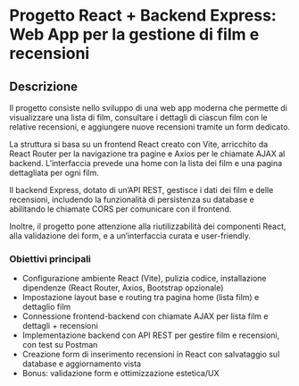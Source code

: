 # Progetto React + Backend Express: Web App per la gestione di film e recensioni

## Descrizione 

Il progetto consiste nello sviluppo di una web app moderna che permette di visualizzare una lista di film, consultare i dettagli di ciascun film con le relative recensioni, e aggiungere nuove recensioni tramite un form dedicato.

La struttura si basa su un frontend React creato con Vite, arricchito da React Router per la navigazione tra pagine e Axios per le chiamate AJAX al backend. L’interfaccia prevede una home con la lista dei film e una pagina dettagliata per ogni film.

Il backend Express, dotato di un’API REST, gestisce i dati dei film e delle recensioni, includendo la funzionalità di persistenza su database e abilitando le chiamate CORS per comunicare con il frontend.

Inoltre, il progetto pone attenzione alla riutilizzabilità dei componenti React, alla validazione dei form, e a un’interfaccia curata e user-friendly.

### Obiettivi principali

- Configurazione ambiente React (Vite), pulizia codice, installazione dipendenze (React Router, Axios, Bootstrap opzionale)
- Impostazione layout base e routing tra pagina home (lista film) e dettaglio film
- Connessione frontend-backend con chiamate AJAX per lista film e dettagli + recensioni
- Implementazione backend con API REST per gestire film e recensioni, con test su Postman
- Creazione form di inserimento recensioni in React con salvataggio sul database e aggiornamento vista
- Bonus: validazione form e ottimizzazione estetica/UX
